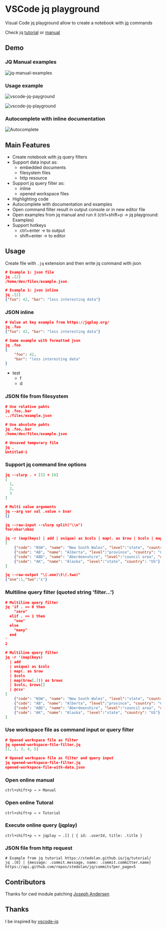 # VSCode jq playground

Visual Code jq playground allow to create a notebook with [jq](https://stedolan.github.io/jq/) commands

Check jq [tutorial](https://stedolan.github.io/jq/tutorial/) or [manual](https://stedolan.github.io/jq/tutorial/)

## Demo

### JQ Manual examples

![jq-manual-examples](https://media.giphy.com/media/fs3AFamgsr9Qw7yvgN/giphy.gif)


### Usage example

![vscode-jq-payground](https://media.giphy.com/media/d7ffrUyHrXinEvrMrU/giphy.gif)

![vscode-jq-playground](https://media.giphy.com/media/3ohhwkqXNc3hrmoECI/giphy.gif)

### Autocomplete with inline documentation

![Autocomplete](https://media.giphy.com/media/eHFSm80lXQnxQe2D64/giphy.gif)



## Main Features

* Create notebook with jq query filters
* Support data input as:
  * embedded documents
  * filesystem files
  * http resource
* Support jq query filter as:
  * inline
  * opened workspace files
* Highlighting code
* Autocomplete with documentation and examples
* Open command filter result in output console or in new editor file
* Open examples from jq manual and run it (ctrl+shift+p → jq playground: Examples)
* Support hotkeys
  * ctrl+enter → to output
  * shift+enter → to editor

## Usage

Create file with `.jq` extension and then write jq command with json

```json
# Example 1: json file
jq .[2]
/home/dev/files/example.json

# Example 1: json inline
jq .[2]
{"foo": 42, "bar": "less interesting data"}
```

### JSON inline

```json
# Value at key example from https://jqplay.org/
jq .foo
{"foo": 42, "bar": "less interesting data"}

# Same example with formatted json
jq .foo
{
    "foo": 42,
    "bar": "less interesting data"
}
```

- test
  - f
  - d

### JSON file from filesystem

```json
# Use relative pahts
jq .foo,.bar
../files/example.json

# Use absolute pahts
jq .foo,.bar
/home/dev/files/example.json

# Unsaved temporary file
jq .
Untitled-1
```

### Support jq command line options

```json
jq --slurp . + [5] + [6]
[
  1,
  2,
  3
]

# Multi value arguments
jq --arg var val .value = $var
{}

jq --raw-input --slurp split("\\n")
foo\nbar\nbaz

jq -r (map(keys) | add | unique) as $cols | map(. as $row | $cols | map($row[.])) as $rows | $cols, $rows[] | @csv
[
    {"code": "NSW", "name": "New South Wales", "level":"state", "country": "AU"},
    {"code": "AB", "name": "Alberta", "level":"province", "country": "CA"},
    {"code": "ABD", "name": "Aberdeenshire", "level":"council area", "country": "GB"},
    {"code": "AK", "name": "Alaska", "level":"state", "country": "US"}
]

jq --raw-output "\(.one)\t\(.two)"
{"one":1,"two":"x"}
```

### Multiline query filter (quoted string 'filter...')

```json
# Multiline query filter
jq 'if . == 0 then
    "zero"
  elif . == 1 then
    "one"
  else
    "many"
  end
'
2

# Multiline query filter
jq -r '(map(keys)
  | add
  | unique) as $cols
  | map(. as $row
  | $cols
  | map($row[.])) as $rows
  | $cols, $rows[]
  | @csv'
[
    {"code": "NSW", "name": "New South Wales", "level":"state", "country": "AU"},
    {"code": "AB", "name": "Alberta", "level":"province", "country": "CA"},
    {"code": "ABD", "name": "Aberdeenshire", "level":"council area", "country": "GB"},
    {"code": "AK", "name": "Alaska", "level":"state", "country": "US"}
]
```

### Use workspace file as command input or query filter

```json
# Opened workspace file as filter
jq opened-workspace-file-filter.jq
[1, 2, 3, 4, 5]

# Opened workspace file as filter and query input
jq opened-workspace-file-filter.jq
opened-workspace-file-with-data.json
```

### Open online manual

`ctrl+shift+p → > Manual`

### Open online Tutoral

`ctrl+shift+p → > Tutorial`

### Execute online query (jqplay)

`ctrl+shift+p → > jqplay → .[] | { id: .userId, title: .title }`

### JSON file from http request

```
# Example from jq tutorial https://stedolan.github.io/jq/tutorial/
jq .[0] | {message: .commit.message, name: .commit.committer.name}
https://api.github.com/repos/stedolan/jq/commits?per_page=5
```

## Contributors

Thanks for cwd module patching [Joseph Andersen](https://github.com/jpandersen87)

## Thanks

I be inspired by [vscode-jq](https://marketplace.visualstudio.com/items?itemName=dandric.vscode-jq)

